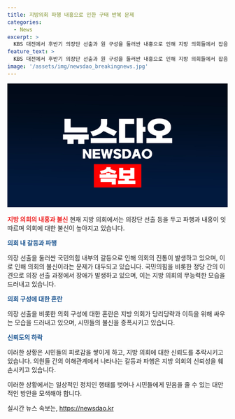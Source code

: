 ```yaml
---
title: 지방의회 파행 내홍으로 인한 구태 반복 문제
categories:
  - News
excerpt: >
  KBS 대전에서 후반기 의장단 선출과 원 구성을 둘러싼 내홍으로 인해 지방 의회들에서 잡음이 잇따르고 있습니다. 국민의힘 내부에서의 의장 선출 갈등, 민주당의 불참으로 인한 의장단 독차지 등으로 인해 의회에 대한 불신이 높아지고, 대안 마련이 필요해 보입니다. 지방 의회들의 자리 다툼과 당리당략에 대한 우려가 지속되고 있습니다. 
feature_text: >
  KBS 대전에서 후반기 의장단 선출과 원 구성을 둘러싼 내홍으로 인해 지방 의회들에서 잡음이 잇따르고 있습니다. 국민의힘 내부에서의 의장 선출 갈등, 민주당의 불참으로 인한 의장단 독차지 등으로 인해 의회에 대한 불신이 높아지고, 대안 마련이 필요해 보입니다. 지방 의회들의 자리 다툼과 당리당략에 대한 우려가 지속되고 있습니다. 
image: '/assets/img/newsdao_breakingnews.jpg'
---
```


<p><img src="/assets/img/newsdao_breakingnews.jpg" alt="koreaapp 속보" /></p>

<p><b><span style="color: #ee2323;">지방 의회의 내홍과 불신</span></b>
현재 지방 의회에서는 의장단 선출 등을 두고 파행과 내홍이 잇따르며 의회에 대한 불신이 높아지고 있습니다.</p>

<p data-ke-size="size16"><b><span style="color: #1a5490;">의회 내 갈등과 파행</span></b></p>

<p>의장 선출을 둘러싼 국민의힘 내부의 갈등으로 인해 의회의 진통이 발생하고 있으며, 이로 인해 의회의 불신이라는 문제가 대두되고 있습니다.
국민의힘을 비롯한 정당 간의 이견으로 의장 선출 과정에서 장애가 발생하고 있으며, 이는 지방 의회의 무능력한 모습을 드러내고 있습니다.</p>

<p data-ke-size="size16"><b><span style="color: #1a5490;">의회 구성에 대한 혼란</span></b></p>

<p>의장 선출을 비롯한 의회 구성에 대한 혼란은 지방 의회가 당리당략과 이득을 위해 싸우는 모습을 드러내고 있으며, 시민들의 불신을 증폭시키고 있습니다.</p>

<p data-ke-size="size16"><b><span style="color: #1a5490;">신뢰도의 하락</span></b></p>

<p>이러한 상황은 시민들의 피로감을 쌓이게 하고, 지방 의회에 대한 신뢰도를 추락시키고 있습니다.
의원들 간의 이해관계에서 나타나는 갈등과 파행은 지방 의회의 신뢰성을 훼손시키고 있습니다.</p>

<p>이러한 상황에서는 일상적인 정치인 행태를 벗어나 시민들에게 믿음을 줄 수 있는 대안적인 방안을 모색해야 합니다.</p>
실시간 뉴스 속보는, <a href="https://newsdao.kr" rel="dofollow">https://newsdao.kr</a>


